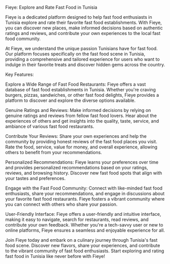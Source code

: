 Fieye: Explore and Rate Fast Food in Tunisia

Fieye is a dedicated platform designed to help fast food enthusiasts in Tunisia explore and rate their favorite fast food establishments. With Fieye, you can discover new places, make informed decisions based on authentic ratings and reviews, and contribute your own experiences to the local fast food community.

At Fieye, we understand the unique passion Tunisians have for fast food. Our platform focuses specifically on the fast food scene in Tunisia, providing a comprehensive and tailored experience for users who want to indulge in their favorite treats and discover hidden gems across the country.

Key Features:

Explore a Wide Range of Fast Food Restaurants: Fieye offers a vast database of fast food establishments in Tunisia. Whether you're craving burgers, pizzas, sandwiches, or other fast food delights, Fieye provides a platform to discover and explore the diverse options available.

Genuine Ratings and Reviews: Make informed decisions by relying on genuine ratings and reviews from fellow fast food lovers. Hear about the experiences of others and get insights into the quality, taste, service, and ambiance of various fast food restaurants.

Contribute Your Reviews: Share your own experiences and help the community by providing honest reviews of the fast food places you visit. Rate the food, service, value for money, and overall experience, allowing others to benefit from your recommendations.

Personalized Recommendations: Fieye learns your preferences over time and provides personalized recommendations based on your ratings, reviews, and browsing history. Discover new fast food spots that align with your tastes and preferences.

Engage with the Fast Food Community: Connect with like-minded fast food enthusiasts, share your recommendations, and engage in discussions about your favorite fast food restaurants. Fieye fosters a vibrant community where you can connect with others who share your passion.

User-Friendly Interface: Fieye offers a user-friendly and intuitive interface, making it easy to navigate, search for restaurants, read reviews, and contribute your own feedback. Whether you're a tech-savvy user or new to online platforms, Fieye ensures a seamless and enjoyable experience for all.

Join Fieye today and embark on a culinary journey through Tunisia's fast food scene. Discover new flavors, share your experiences, and contribute to the vibrant community of fast food enthusiasts. Start exploring and rating fast food in Tunisia like never before with Fieye!
